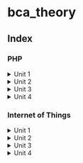 # bca_theory

## Index

### PHP
<details>
  <summary>Unit 1</summary>
  
  <details>
    <summary><a href="Sem5/PHP/UNIT_1/ind_to_php#introduction-to-php">Introduction to PHP</a></summary>
    <summary><a href="Sem5/PHP/UNIT_1/ind_to_php#1-what-is-php">Question 1</a></summary>
    <summary><a href="Sem5/PHP/UNIT_1/ind_to_php#2-explain-the-evolution-of-php">Question 2</a></summary>
    <summary><a href="Sem5/PHP/UNIT_1/ind_to_php#3-what-is-the-interfaces-to-external-systems">Question 3</a></summary>
    <summary><a href="Sem5/PHP/UNIT_1/ind_to_php#4-what-are-the-hardware-and-software-requirements">Question 4</a></summary>
    <summary><a href="Sem5/PHP/UNIT_1/ind_to_php#5-what-is-the-php-scripting">Question 5</a></summary>
    <summary><a href="Sem5/PHP/UNIT_1/ind_to_php#6-what-is-the-basic-php-development">Question 6</a></summary>
    <summary><a href="Sem5/PHP/UNIT_1/ind_to_php#7-the-working-of-php-scripts">Question 7</a></summary>
    <summary><a href="Sem5/PHP/UNIT_1/ind_to_php#8-what-is-the-basic-php-syntax">Question 8</a></summary>
    <summary><a href="Sem5/PHP/UNIT_1/ind_to_php#9-php-data-types">Question 9</a></summary>
    </details>
</details>

<details>
  <summary>Unit 2</summary>
  
  <details>
    <summary><a href="Sem5/PHP/UNIT_2/Array">Introduction to PHP</a></summary>
    <summary><a href="Sem5/PHP/UNIT_2/Array">Question 1</a></summary>
    <summary><a href="Sem5/PHP/UNIT_2/Array">Question 2</a></summary>
    <summary><a href="Sem5/PHP/UNIT_2/Array">Question 3</a></summary>
    <summary><a href="Sem5/PHP/UNIT_2/Array">Question 4</a></summary>
    <summary><a href="Sem5/PHP/UNIT_2/Array">Question 5</a></summary>
    <summary><a href="Sem5/PHP/UNIT_2/Array">Question 6</a></summary>
    <summary><a href="Sem5/PHP/UNIT_2/Array">Question 7</a></summary>
    <summary><a href="Sem5/PHP/UNIT_2/Array">Question 8</a></summary>
    <summary><a href="Sem5/PHP/UNIT_2/Array">Question 9</a></summary>
    </details>
</details>

<details>
  <summary>Unit 3</summary>
  
  <details>
    <summary><a href="Sem5/PHP/UNIT_3/file">Introduction to PHP</a></summary>
    <summary><a href="Sem5/PHP/UNIT_3/file">Question 1</a></summary>
    <summary><a href="Sem5/PHP/UNIT_3/file">Question 2</a></summary>
    <summary><a href="Sem5/PHP/UNIT_3/file">Question 3</a></summary>
    <summary><a href="Sem5/PHP/UNIT_3/file">Question 4</a></summary>
    <summary><a href="Sem5/PHP/UNIT_3/file">Question 5</a></summary>
    <summary><a href="Sem5/PHP/UNIT_3/file">Question 6</a></summary>
    <summary><a href="Sem5/PHP/UNIT_3/file">Question 7</a></summary>
    <summary><a href="Sem5/PHP/UNIT_3/file">Question 8</a></summary>
    <summary><a href="Sem5/PHP/UNIT_3/file">Question 9</a></summary>
    </details>
</details>

<details>
  <summary>Unit 4</summary>
  
  <details>
    <summary><a href="Sem5/PHP/UNIT_4/database">Introduction to PHP</a></summary>
    <summary><a href="Sem5/PHP/UNIT_4/database">Question 1</a></summary>
    <summary><a href="Sem5/PHP/UNIT_4/database">Question 2</a></summary>
    <summary><a href="Sem5/PHP/UNIT_4/database">Question 3</a></summary>
    <summary><a href="Sem5/PHP/UNIT_4/database">Question 4</a></summary>
    <summary><a href="Sem5/PHP/UNIT_4/database">Question 5</a></summary>
    <summary><a href="Sem5/PHP/UNIT_4/database">Question 6</a></summary>
    <summary><a href="Sem5/PHP/UNIT_4/database">Question 7</a></summary>
    <summary><a href="Sem5/PHP/UNIT_4/database">Question 8</a></summary>
    <summary><a href="Sem5/PHP/UNIT_4/database">Question 9</a></summary>
    </details>
</details>

### Internet of Things

<details>
  <summary>Unit 1</summary>
  
  <details>
    <summary><a href="Sem5/IOT/UNIT_1/index">Internet of Things</a></summary>
    <summary><a href="Sem5/IOT/UNIT_1/index">Question 1</a></summary>
    <summary><a href="Sem5/IOT/UNIT_1/index">Question 2</a></summary>
    <summary><a href="Sem5/IOT/UNIT_1/index">Question 3</a></summary>
    <summary><a href="Sem5/IOT/UNIT_1/index">Question 4</a></summary>
    <summary><a href="Sem5/IOT/UNIT_1/index">Question 5</a></summary>
    <summary><a href="Sem5/IOT/UNIT_1/index">Question 6</a></summary>
    <summary><a href="Sem5/IOT/UNIT_1/index">Question 7</a></summary>
    <summary><a href="Sem5/IOT/UNIT_1/index">Question 8</a></summary>
    <summary><a href="Sem5/IOT/UNIT_1/index">Question 9</a></summary>
    </details>
</details>

<details>
  <summary>Unit 2</summary>
  
  <details>
    <summary><a href="Sem5/IOT/UNIT_2/index">Internet of Things</a></summary>
    <summary><a href="Sem5/IOT/UNIT_2/index">Question 1</a></summary>
    <summary><a href="Sem5/IOT/UNIT_2/index">Question 2</a></summary>
    <summary><a href="Sem5/IOT/UNIT_2/index">Question 3</a></summary>
    <summary><a href="Sem5/IOT/UNIT_2/index">Question 4</a></summary>
    <summary><a href="Sem5/IOT/UNIT_2/index">Question 5</a></summary>
    <summary><a href="Sem5/IOT/UNIT_2/index">Question 6</a></summary>
    <summary><a href="Sem5/IOT/UNIT_2/index">Question 7</a></summary>
    <summary><a href="Sem5/IOT/UNIT_2/index">Question 8</a></summary>
    <summary><a href="Sem5/IOT/UNIT_2/index">Question 9</a></summary>
    </details>

<details>
  <summary>Unit 3</summary>
  
  <details>
    <summary><a href="Sem5/IOT/UNIT_3/index">Internet of Things</a></summary>
    <summary><a href="Sem5/IOT/UNIT_3/index">Question 1</a></summary>
    <summary><a href="Sem5/IOT/UNIT_3/index">Question 2</a></summary>
    <summary><a href="Sem5/IOT/UNIT_3/index">Question 3</a></summary>
    <summary><a href="Sem5/IOT/UNIT_3/index">Question 4</a></summary>
    <summary><a href="Sem5/IOT/UNIT_3/index">Question 5</a></summary>
    <summary><a href="Sem5/IOT/UNIT_3/index">Question 6</a></summary>
    <summary><a href="Sem5/IOT/UNIT_3/index">Question 7</a></summary>
    <summary><a href="Sem5/IOT/UNIT_3/index">Question 8</a></summary>
    <summary><a href="Sem5/IOT/UNIT_3/index">Question 9</a></summary>
    </details>
</details>

<details>
  <summary>Unit 4</summary>
  
  <details>
    <summary><a href="Sem5/IOT/UNIT_4/index">Internet of Things</a></summary>
    <summary><a href="Sem5/IOT/UNIT_4/index">Question 1</a></summary>
    <summary><a href="Sem5/IOT/UNIT_4/index">Question 2</a></summary>
    <summary><a href="Sem5/IOT/UNIT_4/index">Question 3</a></summary>
    <summary><a href="Sem5/IOT/UNIT_4/index">Question 4</a></summary>
    <summary><a href="Sem5/IOT/UNIT_4/index">Question 5</a></summary>
    <summary><a href="Sem5/IOT/UNIT_4/index">Question 6</a></summary>
    <summary><a href="Sem5/IOT/UNIT_4/index">Question 7</a></summary>
    <summary><a href="Sem5/IOT/UNIT_4/index">Question 8</a></summary>
    <summary><a href="Sem5/IOT/UNIT_4/index">Question 9</a></summary>
    </details>
</details>



### Cloud Computing

<details>
  <summary>Unit 1</summary>
  
  <details>
    <summary><a href="Sem5/CC/UNIT1/index">Cloud Computing</a></summary>
    <summary><a href="Sem5/CC/UNIT1/index">Question 1</a></summary>
    <summary><a href="Sem5/CC/UNIT1/index">Question 2</a></summary>
    <summary><a href="Sem5/CC/UNIT1/index">Question 3</a></summary>
    <summary><a href="Sem5/CC/UNIT1/index">Question 4</a></summary>
    <summary><a href="Sem5/CC/UNIT1/index">Question 5</a></summary>
    <summary><a href="Sem5/CC/UNIT1/index">Question 6</a></summary>
    <summary><a href="Sem5/CC/UNIT1/index">Question 7</a></summary>
    <summary><a href="Sem5/CC/UNIT1/index">Question 8</a></summary>
    <summary><a href="Sem5/CC/UNIT1/index">Question 9</a></summary>
    </details>
</details>

<details>
  <summary>Unit 2</summary>
  
  <details>
    <summary><a href="Sem5/CC/UNIT2/index">Cloud Computing</a></summary>
    <summary><a href="Sem5/CC/UNIT2/index">Question 1</a></summary>
    <summary><a href="Sem5/CC/UNIT2/index">Question 2</a></summary>
    <summary><a href="Sem5/CC/UNIT2/index">Question 3</a></summary>
    <summary><a href="Sem5/CC/UNIT2/index">Question 4</a></summary>
    <summary><a href="Sem5/CC/UNIT2/index">Question 5</a></summary>
    <summary><a href="Sem5/CC/UNIT2/index">Question 6</a></summary>
    <summary><a href="Sem5/CC/UNIT2/index">Question 7</a></summary>
    <summary><a href="Sem5/CC/UNIT2/index">Question 8</a></summary>
    <summary><a href="Sem5/CC/UNIT2/index">Question 9</a></summary>
    </details>
</details>
</details>

<details>
  <summary>Unit 3</summary>
  
  <details>
    <summary><a href="Sem5/CC/UNIT3/index">Cloud Computing</a></summary>
    <summary><a href="Sem5/CC/UNIT3/index">Question 1</a></summary>
    <summary><a href="Sem5/CC/UNIT3/index">Question 2</a></summary>
    <summary><a href="Sem5/CC/UNIT3/index">Question 3</a></summary>
    <summary><a href="Sem5/CC/UNIT3/index">Question 4</a></summary>
    <summary><a href="Sem5/CC/UNIT3/index">Question 5</a></summary>
    <summary><a href="Sem5/CC/UNIT3/index">Question 6</a></summary>
    <summary><a href="Sem5/CC/UNIT3/index">Question 7</a></summary>
    <summary><a href="Sem5/CC/UNIT3/index">Question 8</a></summary>
    <summary><a href="Sem5/CC/UNIT3/index">Question 9</a></summary>
    </details>
</details>
</details>

<details>
  <summary>Unit 4</summary>
  
  <details>
    <summary><a href="Sem5/CC/UNIT4/index">Cloud Computing</a></summary>
    <summary><a href="Sem5/CC/UNIT4/index">Question 1</a></summary>
    <summary><a href="Sem5/CC/UNIT4/index">Question 2</a></summary>
    <summary><a href="Sem5/CC/UNIT4/index">Question 3</a></summary>
    <summary><a href="Sem5/CC/UNIT4/index">Question 4</a></summary>
    <summary><a href="Sem5/CC/UNIT4/index">Question 5</a></summary>
    <summary><a href="Sem5/CC/UNIT4/index">Question 6</a></summary>
    <summary><a href="Sem5/CC/UNIT4/index">Question 7</a></summary>
    <summary><a href="Sem5/CC/UNIT4/index">Question 8</a></summary>
    <summary><a href="Sem5/CC/UNIT4/index">Question 9</a></summary>
    </details>
</details>
</details>

